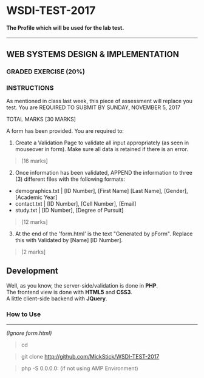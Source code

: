 # WSDI-TEST-2017
#### The Profile which will be used for the lab test.

---
## WEB SYSTEMS DESIGN & IMPLEMENTATION

### GRADED EXERCISE (20%)


### INSTRUCTIONS

As mentioned in class last week, this piece of assessment will replace you test. 
You are REQUIRED TO SUBMIT BY SUNDAY, NOVEMBER 5, 2017

TOTAL MARKS [30 MARKS]


A form has been provided.
You are required to:


1. Create a Validation Page to validate all input appropriately (as seen in mouseover in form). Make sure all data is retained if there is an error. 
>[16 marks]
 
 2. Once information has been validated, APPEND the information to three (3) different files with the following formats:

 - demographics.txt 	| [ID Number], [First Name] [Last Name], [Gender], [Academic Year]
 - contact.txt			| [ID Number], [Cell Number], [Email] 
 - study.txt				| [ID Number], [Degree of Pursuit]
 
 >[12 marks]
 
 3. At the end of the 'form.html' is the text "Generated by pForm". Replace this with Validated by [Name] [ID Number]. 
 >[2 marks]

 ## Development


Well, as you know, the server-side/validation is done in **PHP**.  
The frontend view is done with **HTML5** and **CSS3**.  
A little client-side backend with **JQuery**.  

### How to Use
--- 
*(Ignore form.html)*

> cd <WAMP www or XAMP htdoc or Project Folder>

> git clone http://github.com/MickStick/WSDI-TEST-2017

> php -S 0.0.0.0:<port> (if not using AMP Environment)
